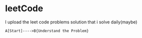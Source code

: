 # leetCode
I upload the leet code problems solution that i solve daily(maybe)

```mermaid
A[Start]---->B{Understand the Problem}
```
